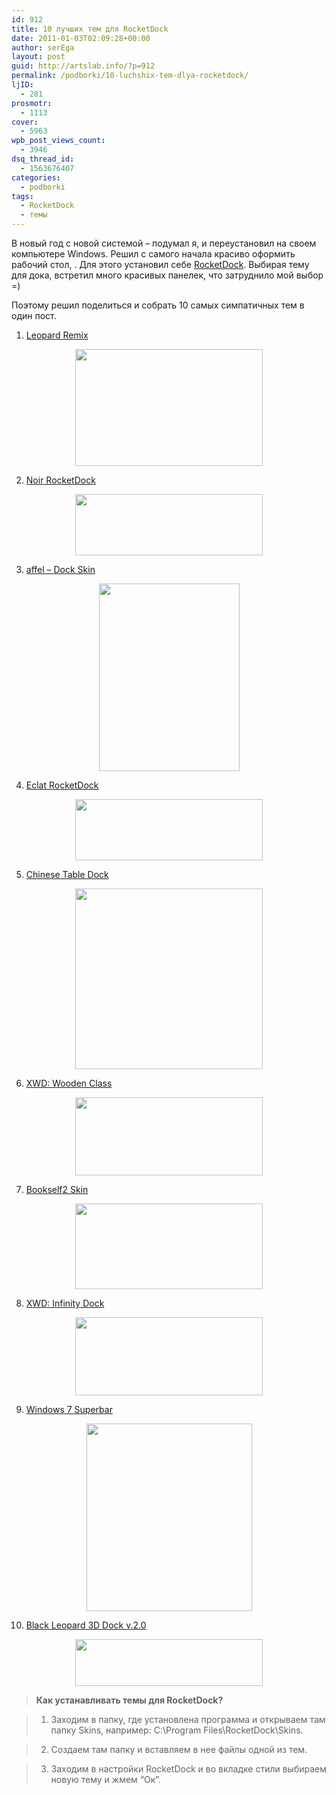 ```yaml
---
id: 912
title: 10 лучших тем для RocketDock
date: 2011-01-03T02:09:28+00:00
author: serEga
layout: post
guid: http://artslab.info/?p=912
permalink: /podborki/10-luchshix-tem-dlya-rocketdock/
ljID:
  - 281
prosmotr:
  - 1113
cover:
  - 5963
wpb_post_views_count:
  - 3946
dsq_thread_id:
  - 1563676407
categories:
  - podborki
tags:
  - RocketDock
  - темы
---
```

В новый год с новой системой &#8211; подумал я, и переустановил на своем компьютере Windows. Решил с самого начала красиво оформить рабочий стол, . Для этого установил себе [RocketDock](http://rocketdock.com/). Выбирая тему для дока, встретил много красивых панелек, что затруднило мой выбор =)

Поэтому решил поделиться и собрать 10 самых симпатичных тем в один пост.

1. [Leopard Remix](http://chromatix.deviantart.com/art/leopard-remix-84443097)



<center>
  <a href="http://googledrive.com/host/0B9lHVSSSdxdxd0hjdUdmRzY3Tjg/leopard_remix_by_chromatix.png"><img src="http://googledrive.com/host/0B9lHVSSSdxdxd0hjdUdmRzY3Tjg/leopard_remix_by_chromatix-300x187.png" alt="" title="leopard_remix_by_chromatix" width="300" height="187" class="alignnone size-medium wp-image-913" srcset="http://googledrive.com/host/0B9lHVSSSdxdxd0hjdUdmRzY3Tjg/leopard_remix_by_chromatix-300x187.png 300w, http://googledrive.com/host/0B9lHVSSSdxdxd0hjdUdmRzY3Tjg/leopard_remix_by_chromatix.png 800w" sizes="(max-width: 300px) 100vw, 300px" /></a>
</center>



<!--more-->



2. [Noir RocketDock](http://mannmitdertarnjacke.deviantart.com/art/Noir-RocketDock-142070194)



<center>
  <a href="http://googledrive.com/host/0B9lHVSSSdxdxd0hjdUdmRzY3Tjg/Noir_RocketDock_by_MannMitDerTarnjacke.jpg"><img src="http://googledrive.com/host/0B9lHVSSSdxdxd0hjdUdmRzY3Tjg/Noir_RocketDock_by_MannMitDerTarnjacke-300x98.jpg" alt="" title="Noir_RocketDock_by_MannMitDerTarnjacke" width="300" height="98" class="alignnone size-medium wp-image-914" srcset="http://googledrive.com/host/0B9lHVSSSdxdxd0hjdUdmRzY3Tjg/Noir_RocketDock_by_MannMitDerTarnjacke-300x98.jpg 300w, http://googledrive.com/host/0B9lHVSSSdxdxd0hjdUdmRzY3Tjg/Noir_RocketDock_by_MannMitDerTarnjacke.jpg 596w" sizes="(max-width: 300px) 100vw, 300px" /></a>
</center>

3. [affel &#8211; Dock Skin](http://tauqu33r.deviantart.com/art/affel-Dock-Skin-150839646)



<center>
  <a href="http://googledrive.com/host/0B9lHVSSSdxdxd0hjdUdmRzY3Tjg/affel___Dock_Skin_by_tauqu33r.png"><img src="http://googledrive.com/host/0B9lHVSSSdxdxd0hjdUdmRzY3Tjg/affel___Dock_Skin_by_tauqu33r-225x300.png" alt="" title="affel___Dock_Skin_by_tauqu33r" width="225" height="300" class="alignnone size-medium wp-image-915" srcset="http://googledrive.com/host/0B9lHVSSSdxdxd0hjdUdmRzY3Tjg/affel___Dock_Skin_by_tauqu33r-225x300.png 225w, http://googledrive.com/host/0B9lHVSSSdxdxd0hjdUdmRzY3Tjg/affel___Dock_Skin_by_tauqu33r.png 600w" sizes="(max-width: 225px) 100vw, 225px" /></a>
</center>

4. [Eclat RocketDock](http://mannmitdertarnjacke.deviantart.com/art/Eclat-RocketDock-142080402)



<center>
  <a href="http://googledrive.com/host/0B9lHVSSSdxdxd0hjdUdmRzY3Tjg/Eclat_RocketDock_by_MannMitDerTarnjacke.jpg"><img src="http://googledrive.com/host/0B9lHVSSSdxdxd0hjdUdmRzY3Tjg/Eclat_RocketDock_by_MannMitDerTarnjacke-300x98.jpg" alt="" title="Eclat_RocketDock_by_MannMitDerTarnjacke" width="300" height="98" class="alignnone size-medium wp-image-916" srcset="http://googledrive.com/host/0B9lHVSSSdxdxd0hjdUdmRzY3Tjg/Eclat_RocketDock_by_MannMitDerTarnjacke-300x98.jpg 300w, http://googledrive.com/host/0B9lHVSSSdxdxd0hjdUdmRzY3Tjg/Eclat_RocketDock_by_MannMitDerTarnjacke.jpg 596w" sizes="(max-width: 300px) 100vw, 300px" /></a>
</center>

5. [Chinese Table Dock](http://snuffleupagus.deviantart.com/art/Chinese-Table-Dock-RD-181708700)



<center>
  <a href="http://googledrive.com/host/0B9lHVSSSdxdxd0hjdUdmRzY3Tjg/chinese_table_dock___rd_by_snuffleupagus-d306nbw.jpg"><img src="http://googledrive.com/host/0B9lHVSSSdxdxd0hjdUdmRzY3Tjg/chinese_table_dock___rd_by_snuffleupagus-d306nbw-300x289.jpg" alt="" title="chinese_table_dock___rd_by_snuffleupagus-d306nbw" width="300" height="289" class="alignnone size-medium wp-image-917" srcset="http://googledrive.com/host/0B9lHVSSSdxdxd0hjdUdmRzY3Tjg/chinese_table_dock___rd_by_snuffleupagus-d306nbw-300x289.jpg 300w, http://googledrive.com/host/0B9lHVSSSdxdxd0hjdUdmRzY3Tjg/chinese_table_dock___rd_by_snuffleupagus-d306nbw.jpg 550w" sizes="(max-width: 300px) 100vw, 300px" /></a>
</center>

6. [XWD: Wooden Class](http://haran-hockey.deviantart.com/art/XWD-Wooden-Class-129767513)



<center>
  <a href="http://googledrive.com/host/0B9lHVSSSdxdxd0hjdUdmRzY3Tjg/XWD__Wooden_Class_by_haran_hockey.png"><img src="http://googledrive.com/host/0B9lHVSSSdxdxd0hjdUdmRzY3Tjg/XWD__Wooden_Class_by_haran_hockey-300x125.png" alt="" title="XWD__Wooden_Class_by_haran_hockey" width="300" height="125" class="alignnone size-medium wp-image-918" srcset="http://googledrive.com/host/0B9lHVSSSdxdxd0hjdUdmRzY3Tjg/XWD__Wooden_Class_by_haran_hockey-300x125.png 300w, http://googledrive.com/host/0B9lHVSSSdxdxd0hjdUdmRzY3Tjg/XWD__Wooden_Class_by_haran_hockey.png 611w" sizes="(max-width: 300px) 100vw, 300px" /></a>
</center>

7. [Bookself2 Skin](http://smert1012.deviantart.com/art/Bookself2-Skin-for-RD-106073176)



<center>
  <a href="http://googledrive.com/host/0B9lHVSSSdxdxd0hjdUdmRzY3Tjg/Bookself2_Skin_for_RD_by_smert1012.png"><img src="http://googledrive.com/host/0B9lHVSSSdxdxd0hjdUdmRzY3Tjg/Bookself2_Skin_for_RD_by_smert1012-300x137.png" alt="" title="Bookself2_Skin_for_RD_by_smert1012" width="300" height="137" class="alignnone size-medium wp-image-919" /></a>
</center>

8. [XWD: Infinity Dock](http://haran-hockey.deviantart.com/art/XWD-Infinity-Dock-130993412)



<center>
  <a href="http://googledrive.com/host/0B9lHVSSSdxdxd0hjdUdmRzY3Tjg/XWD__Infinity_Dock_by_haran_hockey.png"><img src="http://googledrive.com/host/0B9lHVSSSdxdxd0hjdUdmRzY3Tjg/XWD__Infinity_Dock_by_haran_hockey-300x125.png" alt="" title="XWD__Infinity_Dock_by_haran_hockey" width="300" height="125" class="alignnone size-medium wp-image-920" srcset="http://googledrive.com/host/0B9lHVSSSdxdxd0hjdUdmRzY3Tjg/XWD__Infinity_Dock_by_haran_hockey-300x125.png 300w, http://googledrive.com/host/0B9lHVSSSdxdxd0hjdUdmRzY3Tjg/XWD__Infinity_Dock_by_haran_hockey.png 610w" sizes="(max-width: 300px) 100vw, 300px" /></a>
</center>

9. [Windows 7 Superbar](http://l24d.deviantart.com/art/Windows-7-Superbar-UPDATED-115610811)



<center>
  <a href="http://googledrive.com/host/0B9lHVSSSdxdxd0hjdUdmRzY3Tjg/windows_7_superbar_updated_by_l24d-d1wtxvf.jpg"><img src="http://googledrive.com/host/0B9lHVSSSdxdxd0hjdUdmRzY3Tjg/windows_7_superbar_updated_by_l24d-d1wtxvf-265x300.jpg" alt="" title="windows_7_superbar_updated_by_l24d-d1wtxvf" width="265" height="300" class="alignnone size-medium wp-image-921" srcset="http://googledrive.com/host/0B9lHVSSSdxdxd0hjdUdmRzY3Tjg/windows_7_superbar_updated_by_l24d-d1wtxvf-265x300.jpg 265w, http://googledrive.com/host/0B9lHVSSSdxdxd0hjdUdmRzY3Tjg/windows_7_superbar_updated_by_l24d-d1wtxvf.jpg 630w" sizes="(max-width: 265px) 100vw, 265px" /></a>
</center>

10. [Black Leopard 3D Dock v.2.0](http://orcinsen.deviantart.com/art/Black-Leopard-3D-Dock-v-2-0-90525999)



<center>
  <a href="http://googledrive.com/host/0B9lHVSSSdxdxd0hjdUdmRzY3Tjg/Black_Leopard_3D_Dock_v_2_0_by_orcinsen.png"><img src="http://googledrive.com/host/0B9lHVSSSdxdxd0hjdUdmRzY3Tjg/Black_Leopard_3D_Dock_v_2_0_by_orcinsen-300x75.png" alt="" title="Black_Leopard_3D_Dock_v_2_0_by_orcinsen" width="300" height="75" class="alignnone size-medium wp-image-922" srcset="http://googledrive.com/host/0B9lHVSSSdxdxd0hjdUdmRzY3Tjg/Black_Leopard_3D_Dock_v_2_0_by_orcinsen-300x75.png 300w, http://googledrive.com/host/0B9lHVSSSdxdxd0hjdUdmRzY3Tjg/Black_Leopard_3D_Dock_v_2_0_by_orcinsen.png 671w" sizes="(max-width: 300px) 100vw, 300px" /></a>
</center>

> **Как устанавливать темы для RocketDock?**

> 1. Заходим в папку, где установлена программа и открываем там папку Skins, например: C:\Program Files\RocketDock\Skins\.

> 2. Создаем там папку и вставляем в нее файлы одной из тем.

> 3. Заходим в настройки RocketDock и во вкладке стили выбираем новую тему и жмем &#8220;Ок&#8221;.